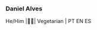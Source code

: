 ### Daniel Alves 
He/Him |🏳️‍🌈| Vegetarian | PT EN ES 

<!--
**coolalves/coolalves** is a ✨ _special_ ✨ repository because its `README.md` (this file) appears on your GitHub profile.

 
